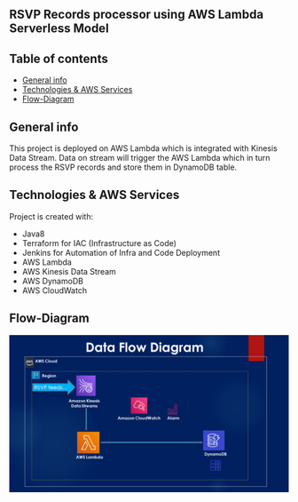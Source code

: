 ## RSVP Records processor using AWS Lambda Serverless Model

## Table of contents
* [General info](#general-info)
* [Technologies & AWS Services](#technologies)
* [Flow-Diagram](#flow-diagram)


## General info
This project is deployed on AWS Lambda which is integrated with Kinesis Data Stream.
Data on stream will trigger the AWS Lambda which in turn process the RSVP records and store
them in DynamoDB table.


## Technologies & AWS Services
Project is created with:
* Java8
* Terraform for IAC (Infrastructure as Code)
* Jenkins for Automation of Infra and Code Deployment
* AWS Lambda
* AWS Kinesis Data Stream
* AWS DynamoDB 
* AWS CloudWatch

## Flow-Diagram
![Data Flow Diagram for Lambda Processor](./images/flow-diagram.png)